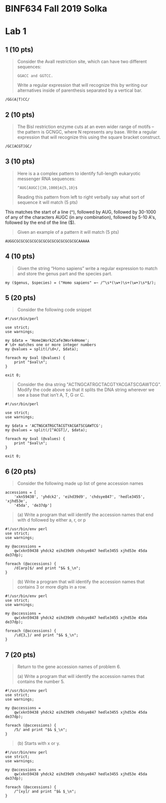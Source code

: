 # BINF634 Fall 2019 Solka

# Lab 1

## 1 (10 pts)

> Consider the AvaII restriction site, which can have two different
> sequences:
>
>     GGACC and GGTCC.
>
> Write a regular expression that will recognize this by writing our
> alternatives inside of parenthesis separated by a vertical bar.


```
/GG(A|T)CC/
```


## 2 (10 pts)

> The BisI restriction enzyme cuts at an even wider range of motifs –
> the pattern is GCNGC, where N represents any base. Write a regular
> expression that will recognize this using the square bracket
> construct.


```
/GC[ACGT]GC/
```


## 3 (10 pts)

> Here is a a complex pattern to identify full-length eukaryotic
> messenger RNA sequences:
>
>     ^AUG[AUGC]{30,1000}A{5,10}$
>
> Reading this pattern from left to right verbally say what sort of
> sequence it will match (5 pts)

This matches the start of a line (^), followed by AUG, followed by
30-1000 of any of the characters AUGC (in any combination), followed
by 5-10 A's, followed by the end of the line ($).

> Given an example of a pattern it will match (5 pts)

```
AUGGCGCGCGCGCGCGCGCGCGCGCGCGCGCGCAAAAA
```


## 4 (10 pts)

> Given the string “Homo sapiens” write a regular expression to match
> and store the genus part and the species part.

```{perl}
my ($genus, $species) = ("Homo sapiens" =~ /^\s*(\w+)\s+(\w+)\s*$/);
```


## 5 (20 pts)

> Consider the following code snippet

```{perl}
#!/usr/bin/perl

use strict;
use warnings;

my $data = 'Home1Work2Cafe3Work4Home';
# \d+ matches one or more integer numbers
my @values = split(/\d+/, $data);

foreach my $val (@values) {
    print "$val\n";
}

exit 0;
```

> Consider the dna string "ACTNGCATRGCTACGTYACGATSCGAWTCG". Modify the
> code above so that it splits the DNA string wherever we see a base
> that isn’t A, T, G or C.

```{perl}
#!/usr/bin/perl

use strict;
use warnings;

my $data = 'ACTNGCATRGCTACGTYACGATSCGAWTCG';
my @values = split(/[^ACGT]/, $data);

foreach my $val (@values) {
    print "$val\n";
}

exit 0;
```

## 6 (20 pts)

> Consider the following made up list of gene accession names

```{python}
accessions = [
    'xkn59438', 'yhdck2', 'eihd39d9', 'chdsye847', 'hedle3455', 'xjhd53e',
    '45da', 'de37dp']
```

> (a) Write a program that will identify the accession names that end
> with d followed by either a, r, or p

```{perl}
#!/usr/bin/env perl
use strict;
use warnings;

my @accessions =
    qw(xkn59438 yhdck2 eihd39d9 chdsye847 hedle3455 xjhd53e 45da de37dp);

foreach (@accessions) {
    /d[arp]$/ and print "$& $_\n";
}
```

> (b) Write a program that will identify the accession names that
> contains 3 or more digits in a row.

```{perl}
#!/usr/bin/env perl
use strict;
use warnings;

my @accessions =
    qw(xkn59438 yhdck2 eihd39d9 chdsye847 hedle3455 xjhd53e 45da de37dp);

foreach (@accessions) {
    /\d{3,}/ and print "$& $_\n";
}
```


## 7 (20 pts)

> Return to the gene accession names of problem 6.
>
> (a) Write a program that will identify the accession names that
> contains the number 5.

```{perl}
#!/usr/bin/env perl
use strict;
use warnings;

my @accessions =
    qw(xkn59438 yhdck2 eihd39d9 chdsye847 hedle3455 xjhd53e 45da de37dp);

foreach (@accessions) {
    /5/ and print "$& $_\n";
}
```

> (b) Starts with x or y.

```{perl}
#!/usr/bin/env perl
use strict;
use warnings;

my @accessions =
    qw(xkn59438 yhdck2 eihd39d9 chdsye847 hedle3455 xjhd53e 45da de37dp);

foreach (@accessions) {
    /^[xy]/ and print "$& $_\n";
}
```
